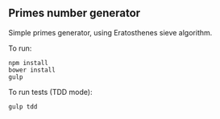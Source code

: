 ## Primes number generator

Simple primes generator, using Eratosthenes sieve algorithm.


To run:
```
npm install
bower install
gulp
```

To run tests (TDD mode):
```
gulp tdd
```
